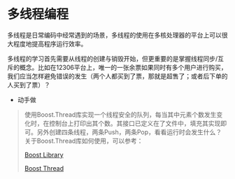 # 多线程编程

多线程是日常编码中经常遇到的场景，多线程的使用在多核处理器的平台上可以很大程度地提高程序运行效率。

多线程的学习首先需要从线程的创建与销毁开始，但更重要的是掌握线程同步/互斥的概念。比如在12306平台上，唯一的一张余票如果同时有多个用户进行购买，我们应当怎样避免错误的发生（两个人都买到了票，那就是超售了；或者后下单的人买到了票）？

+ 动手做
> 使用Boost.Thread库实现一个线程安全的队列，每当其中元素个数发生变化时，在控制台上打印出其个数。其接口已定义在了文件中，填充其实现即可。另外创建四条线程，两条Push，两条Pop，看看运行时会发生什么？
> 关于Boost.Thread库如何使用，可以参考：
> 
> [Boost Library](../Third_Party_Library/TheBoostC++Libraries.CHM)
> 
> [Boost Thread](https://www.boost.org/doc/libs/1_68_0/doc/html/thread.html)